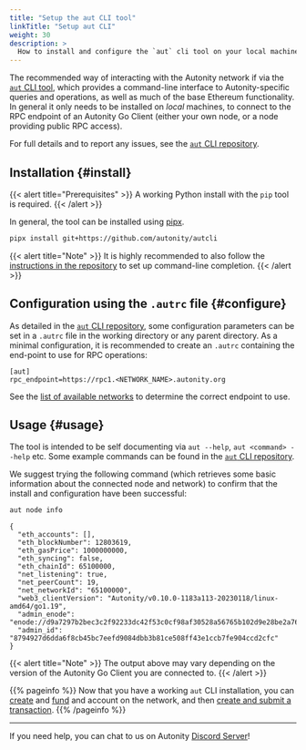 ```yaml
---
title: "Setup the aut CLI tool"
linkTitle: "Setup aut CLI"
weight: 30
description: >
  How to install and configure the `aut` cli tool on your local machine.
---
```


The recommended way of interacting with the Autonity network if via the [`aut` CLI tool](https://github.com/autonity/autcli), which provides a command-line interface to Autonity-specific queries and operations, as well as much of the base Ethereum functionality.  In general it only needs to be installed on _local_ machines, to connect to the RPC endpoint of an Autonity Go Client (either your own node, or a node providing public RPC access).

For full details and to report any issues, see the [`aut` CLI repository](https://github.com/autonity/autcli).

## Installation {#install}

{{< alert title="Prerequisites" >}}
A working Python install with the `pip` tool is required.
{{< /alert >}}

In general, the tool can be installed using [pipx](https://github.com/pypa/pipx).

```bash
pipx install git+https://github.com/autonity/autcli
```

{{< alert title="Note" >}}
It is highly recommended to also follow the [instructions in the repository](https://github.com/autonity/autcli) to set up command-line completion.
{{< /alert >}}

## Configuration using the `.autrc` file {#configure}

As detailed in the [`aut` CLI repository](https://github.com/autonity/autcli), some configuration parameters can be set in a `.autrc` file in the working directory or any parent directory.  As a minimal configuration, it is recommended to create an `.autrc` containing the end-point to use for RPC operations:

```
[aut]
rpc_endpoint=https://rpc1.<NETWORK_NAME>.autonity.org
```

See the [list of available networks](/networks/) to determine the correct endpoint to use.

## Usage {#usage}

The tool is intended to be self documenting via `aut --help`, `aut <command> --help` etc.  Some example commands can be found in the [`aut` CLI repository](https://github.com/autonity/autcli).

We suggest trying the following command (which retrieves some basic information about the connected node and network) to confirm that the install and configuration have been successful:

```bash
aut node info
```
```console
{
  "eth_accounts": [],
  "eth_blockNumber": 12803619,
  "eth_gasPrice": 1000000000,
  "eth_syncing": false,
  "eth_chainId": 65100000,
  "net_listening": true,
  "net_peerCount": 19,
  "net_networkId": "65100000",
  "web3_clientVersion": "Autonity/v0.10.0-1183a113-20230118/linux-amd64/go1.19",
  "admin_enode": "enode://d9a7297b2bec3c2f92233dc42f53c0cf98af30528a56765b102d9e28be2a760b7fd3045790246d1a5836af9a8ea5d2dbcc9b56864f6391045ba76391d9db931e@77.86.9.81:30303",
  "admin_id": "8794927d6dda6f8cb45bc7eefd9084dbb3b81ce508ff43e1ccb7fe904ccd2cfc"
}
```

{{< alert title="Note" >}}
The output above may vary depending on the version of the Autonity Go Client you are connected to.
{{< /alert >}}

{{% pageinfo %}}
Now that you have a working `aut` CLI installation, you can  [create](/account-holders/create-acct/) and [fund](/account-holders/fund-acct/) and account on the network, and then [create and submit a transaction](/account-holders/submit-trans-autcli/).
{{% /pageinfo %}}

------------------------------------------------

If you need help, you can chat to us on Autonity [Discord Server](https://discord.gg/autonity)!

